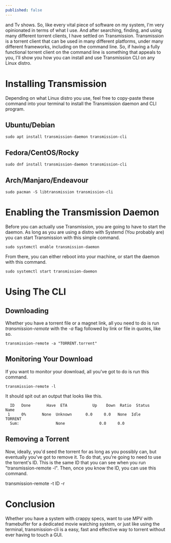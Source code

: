 ```yaml
---
published: false
---
```

and Tv shows. So, like every vital piece of software on my system, I'm very opinionated in terms of what I use. And after searching, finding, and using many different torrent clients, I have settled on Transmission. Transmission is a torrent client that can be used in many different platforms, under many different frameworks, including on the command line. So, if having a fully functional torrent client on the command line is something that appeals to you, I'll show you how you can install and use Transmission CLI on any Linux distro.  

# Installing Transmission

Depending on what Linux distro you use, feel free to copy-paste these command into your terminal to install the Transmission daemon and CLI program. 

## Ubuntu/Debian 

    sudo apt install transmission-daemon transmission-cli

## Fedora/CentOS/Rocky 

    sudo dnf install transmission-daemon transmission-cli 

## Arch/Manjaro/Endeavour
    
    sudo pacman -S libtransmission transmission-cli 

# Enabling the Transmission Daemon 

Before you can actually use Transmission, you are going to have to start the daemon. As long as you are using a distro with Systemd (You probably are) you can start Transmission with this simple command. 

    sudo systemctl enable transmission-daemon

From there, you can either reboot into your machine, or start the daemon with this command. 

    sudo systemctl start transmission-daemon

# Using The CLI 

## Downloading 

Whether you have a torrent file or a magnet link, all you need to do is run *transmission-remote* with the *-a* flag followed by link or file in quotes, like so. 

    transmission-remote -a "TORRENT.torrent"

## Monitoring Your Download 

If you want to monitor your download, all you've got to do is run this command. 

    transmission-remote -l 

It should spit out an output that looks like this. 

      ID   Done       Have  ETA           Up    Down  Ratio  Status       Name
     1     0%       None  Unknown      0.0     0.0   None  Idle         TORRENT
      Sum:                None               0.0     0.0

## Removing a Torrent 

Now, ideally, you'd seed the torrent for as long as you possibly can, but eventually you've got to remove it. To do that, you're going to need to use the torrent's ID. This is the same ID that you can see when you run "transmission-remote -l". Then, once you know the ID, you can use this command. 

  transmission-remote -t ID -r

# Conclusion 

Whether you have a system with crappy specs, want to use MPV with framebuffer for a dedicated movie watching system, or just like using the terminal, transmission-cli is a easy, fast and effective way to torrent without ever having to touch a GUI. 

